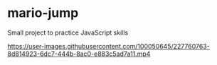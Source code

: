# mario-jump
Small project to practice JavaScript skills


https://user-images.githubusercontent.com/100050645/227760763-8d814923-6dc7-444b-8ac0-e883c5ad7a11.mp4

